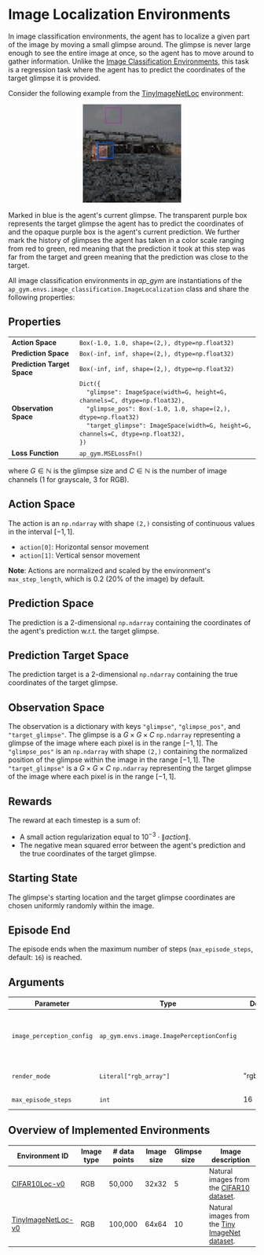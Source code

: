 # Image Localization Environments

In image classification environments, the agent has to localize a given part of the image by moving a small glimpse
around.
The glimpse is never large enough to see the entire image at once, so the agent has to move around to gather
information.
Unlike the [Image Classification Environments](ImageClassification.md), this task is a regression task where the agent has
to predict the coordinates of the target glimpse it is provided.

Consider the following example from the [TinyImageNetLoc](TinyImageNetLoc.md) environment:
<p align="center"><img src="img/TinyImageNetLoc-v0.gif" alt="TinyImageNetLoc-v0" width="200px"/></p>
Marked in blue is the agent's current glimpse.
The transparent purple box represents the target glimpse the agent has to predict the coordinates of and the opaque purple box is the agent's current prediction.
We further mark the history of glimpses the agent has taken in a color scale ranging from red to green, red meaning that the prediction it took at this step was far from the target and green meaning that the prediction was close to the target.

All image classification environments in _ap_gym_ are instantiations of the
`ap_gym.envs.image_classification.ImageLocalization` class and share the following properties:

## Properties
<table>
    <tr>
        <td><strong>Action Space</strong></td>
        <td><code>Box(-1.0, 1.0, shape=(2,), dtype=np.float32)</code></td>
    </tr>
    <tr>
        <td><strong>Prediction Space</strong></td>
        <td><code>Box(-inf, inf, shape=(2,), dtype=np.float32)</code></td>
    </tr>
    <tr>
        <td><strong>Prediction Target Space</strong></td>
        <td><code>Box(-inf, inf, shape=(2,), dtype=np.float32)</code></td>
    </tr>
    <tr>
        <td><strong>Observation Space</strong></td>
        <td>
            <code>Dict({</code><br>
            <code>&nbsp;&nbsp;"glimpse": ImageSpace(width=G, height=G, channels=C, dtype=np.float32),</code><br>
            <code>&nbsp;&nbsp;"glimpse_pos": Box(-1.0, 1.0, shape=(2,), dtype=np.float32)</code><br>
            <code>&nbsp;&nbsp;"target_glimpse": ImageSpace(width=G, height=G, channels=C, dtype=np.float32),</code><br>
            <code>})</code>
        </td>
    </tr>
    <tr>
        <td><strong>Loss Function</strong></td>
        <td>
            <code>ap_gym.MSELossFn()</code>
        </td>
    </tr>
</table>


where $G \in \mathbb{N}$ is the glimpse size
and $C \in \mathbb{N}$ is the number of image channels (1 for grayscale, 3 for RGB).

## Action Space

The action is an `np.ndarray` with shape `(2,)` consisting of continuous values in the interval $[-1, 1]$.

- `action[0]`: Horizontal sensor movement
- `action[1]`: Vertical sensor movement

**Note**: Actions are normalized and scaled by the environment's `max_step_length`, which is 0.2 (20% of the image) by
default.

## Prediction Space

The prediction is a 2-dimensional `np.ndarray` containing the coordinates of the agent's prediction w.r.t. the target
glimpse.

## Prediction Target Space

The prediction target is a 2-dimensional `np.ndarray` containing the true coordinates of the target glimpse.

## Observation Space

The observation is a dictionary with keys `"glimpse"`, `"glimpse_pos"`, and `"target_glimpse"`.
The glimpse is a $G \times G \times C$ `np.ndarray` representing a glimpse of the image where each pixel is in the
range $[-1, 1]$.
The `"glimpse_pos"` is an `np.ndarray` with shape `(2,)` containing the normalized position of the glimpse within the
image in the range $[-1, 1]$.
The `"target_glimpse"` is a $G \times G \times C$ `np.ndarray` representing the target glimpse of the image where each
pixel is in the range $[-1, 1]$.

## Rewards

The reward at each timestep is a sum of:

- A small action regularization equal to $10^{-3} \cdot{} \lVert action\rVert$.
- The negative mean squared error between the agent's prediction and the true coordinates of the target glimpse.

## Starting State

The glimpse's starting location and the target glimpse coordinates are chosen uniformly randomly within the image.

## Episode End

The episode ends when the maximum number of steps (`max_episode_steps`, default: `16`) is reached.

## Arguments

| Parameter                 | Type                                      | Default     | Description                                                                                                                             |
|---------------------------|-------------------------------------------|-------------|-----------------------------------------------------------------------------------------------------------------------------------------|
| `image_perception_config` | `ap_gym.envs.image.ImagePerceptionConfig` |             | Configuration of the image perception environment. See the [ImagePerceptionConfig documentation](ImagePerceptionConfig.md) for details. |
| `render_mode`             | `Literal["rgb_array"]`                    | "rgb_array" | Rendering mode. Just "rgb_array" is supported currently.                                                                                |
| `max_episode_steps`       | `int`                                     | 16          | Maximum steps per episode.                                                                                                              |

## Overview of Implemented Environments

| Environment ID                           | Image type | # data points | Image size | Glimpse size | Image description                                                                                       |
|------------------------------------------|------------|---------------|------------|--------------|---------------------------------------------------------------------------------------------------------|
| [CIFAR10Loc-v0](CIFAR10Loc.md)           | RGB        | 50,000        | 32x32      | 5            | Natural images from the [CIFAR10 dataset](https://www.cs.toronto.edu/~kriz/cifar.html).                 |
| [TinyImageNetLoc-v0](TinyImageNetLoc.md) | RGB        | 100,000       | 64x64      | 10           | Natural images from the [Tiny ImageNet dataset](https://huggingface.co/datasets/zh-plus/tiny-imagenet). |
